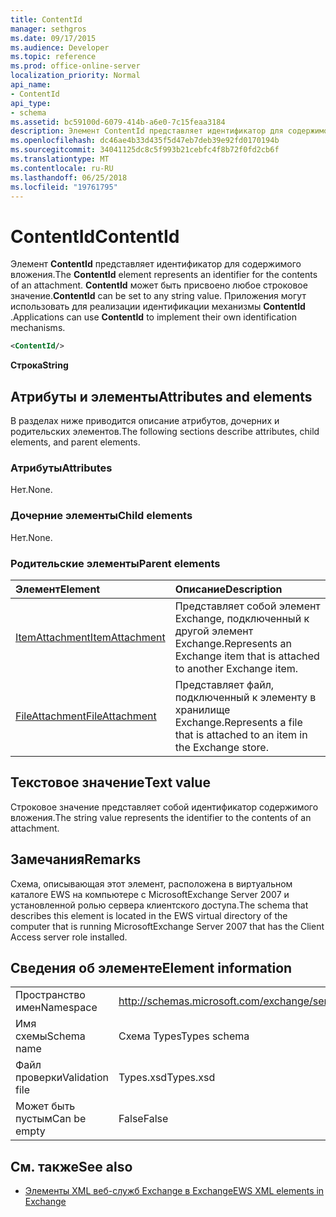 ```yaml
---
title: ContentId
manager: sethgros
ms.date: 09/17/2015
ms.audience: Developer
ms.topic: reference
ms.prod: office-online-server
localization_priority: Normal
api_name:
- ContentId
api_type:
- schema
ms.assetid: bc59100d-6079-414b-a6e0-7c15feaa3184
description: Элемент ContentId представляет идентификатор для содержимого вложения. ContentId может быть присвоено любое строковое значение. Приложения могут использовать для реализации идентификации механизмы ContentId.
ms.openlocfilehash: dc46ae4b33d435f5d47eb7deb39e92fd0170194b
ms.sourcegitcommit: 34041125dc8c5f993b21cebfc4f8b72f0fd2cb6f
ms.translationtype: MT
ms.contentlocale: ru-RU
ms.lasthandoff: 06/25/2018
ms.locfileid: "19761795"
---
```

# <a name="contentid"></a><span data-ttu-id="371d0-105">ContentId</span><span class="sxs-lookup"><span data-stu-id="371d0-105">ContentId</span></span>

<span data-ttu-id="371d0-106">Элемент **ContentId** представляет идентификатор для содержимого вложения.</span><span class="sxs-lookup"><span data-stu-id="371d0-106">The **ContentId** element represents an identifier for the contents of an attachment.</span></span> <span data-ttu-id="371d0-107">**ContentId** может быть присвоено любое строковое значение.</span><span class="sxs-lookup"><span data-stu-id="371d0-107">**ContentId** can be set to any string value.</span></span> <span data-ttu-id="371d0-108">Приложения могут использовать для реализации идентификации механизмы **ContentId** .</span><span class="sxs-lookup"><span data-stu-id="371d0-108">Applications can use **ContentId** to implement their own identification mechanisms.</span></span> 
  
```xml
<ContentId/>
```

 <span data-ttu-id="371d0-109">**Строка**</span><span class="sxs-lookup"><span data-stu-id="371d0-109">**String**</span></span>
## <a name="attributes-and-elements"></a><span data-ttu-id="371d0-110">Атрибуты и элементы</span><span class="sxs-lookup"><span data-stu-id="371d0-110">Attributes and elements</span></span>

<span data-ttu-id="371d0-111">В разделах ниже приводится описание атрибутов, дочерних и родительских элементов.</span><span class="sxs-lookup"><span data-stu-id="371d0-111">The following sections describe attributes, child elements, and parent elements.</span></span>
  
### <a name="attributes"></a><span data-ttu-id="371d0-112">Атрибуты</span><span class="sxs-lookup"><span data-stu-id="371d0-112">Attributes</span></span>

<span data-ttu-id="371d0-113">Нет.</span><span class="sxs-lookup"><span data-stu-id="371d0-113">None.</span></span>
  
### <a name="child-elements"></a><span data-ttu-id="371d0-114">Дочерние элементы</span><span class="sxs-lookup"><span data-stu-id="371d0-114">Child elements</span></span>

<span data-ttu-id="371d0-115">Нет.</span><span class="sxs-lookup"><span data-stu-id="371d0-115">None.</span></span>
  
### <a name="parent-elements"></a><span data-ttu-id="371d0-116">Родительские элементы</span><span class="sxs-lookup"><span data-stu-id="371d0-116">Parent elements</span></span>

|<span data-ttu-id="371d0-117">**Элемент**</span><span class="sxs-lookup"><span data-stu-id="371d0-117">**Element**</span></span>|<span data-ttu-id="371d0-118">**Описание**</span><span class="sxs-lookup"><span data-stu-id="371d0-118">**Description**</span></span>|
|:-----|:-----|
|[<span data-ttu-id="371d0-119">ItemAttachment</span><span class="sxs-lookup"><span data-stu-id="371d0-119">ItemAttachment</span></span>](itemattachment.md) <br/> |<span data-ttu-id="371d0-120">Представляет собой элемент Exchange, подключенный к другой элемент Exchange.</span><span class="sxs-lookup"><span data-stu-id="371d0-120">Represents an Exchange item that is attached to another Exchange item.</span></span>  <br/> |
|[<span data-ttu-id="371d0-121">FileAttachment</span><span class="sxs-lookup"><span data-stu-id="371d0-121">FileAttachment</span></span>](fileattachment.md) <br/> |<span data-ttu-id="371d0-122">Представляет файл, подключенный к элементу в хранилище Exchange.</span><span class="sxs-lookup"><span data-stu-id="371d0-122">Represents a file that is attached to an item in the Exchange store.</span></span>  <br/> |
   
## <a name="text-value"></a><span data-ttu-id="371d0-123">Текстовое значение</span><span class="sxs-lookup"><span data-stu-id="371d0-123">Text value</span></span>

<span data-ttu-id="371d0-124">Строковое значение представляет собой идентификатор содержимого вложения.</span><span class="sxs-lookup"><span data-stu-id="371d0-124">The string value represents the identifier to the contents of an attachment.</span></span>
  
## <a name="remarks"></a><span data-ttu-id="371d0-125">Замечания</span><span class="sxs-lookup"><span data-stu-id="371d0-125">Remarks</span></span>

<span data-ttu-id="371d0-126">Схема, описывающая этот элемент, расположена в виртуальном каталоге EWS на компьютере с MicrosoftExchange Server 2007 и установленной ролью сервера клиентского доступа.</span><span class="sxs-lookup"><span data-stu-id="371d0-126">The schema that describes this element is located in the EWS virtual directory of the computer that is running MicrosoftExchange Server 2007 that has the Client Access server role installed.</span></span>
  
## <a name="element-information"></a><span data-ttu-id="371d0-127">Сведения об элементе</span><span class="sxs-lookup"><span data-stu-id="371d0-127">Element information</span></span>

|||
|:-----|:-----|
|<span data-ttu-id="371d0-128">Пространство имен</span><span class="sxs-lookup"><span data-stu-id="371d0-128">Namespace</span></span>  <br/> |http://schemas.microsoft.com/exchange/services/2006/types  <br/> |
|<span data-ttu-id="371d0-129">Имя схемы</span><span class="sxs-lookup"><span data-stu-id="371d0-129">Schema name</span></span>  <br/> |<span data-ttu-id="371d0-130">Схема Types</span><span class="sxs-lookup"><span data-stu-id="371d0-130">Types schema</span></span>  <br/> |
|<span data-ttu-id="371d0-131">Файл проверки</span><span class="sxs-lookup"><span data-stu-id="371d0-131">Validation file</span></span>  <br/> |<span data-ttu-id="371d0-132">Types.xsd</span><span class="sxs-lookup"><span data-stu-id="371d0-132">Types.xsd</span></span>  <br/> |
|<span data-ttu-id="371d0-133">Может быть пустым</span><span class="sxs-lookup"><span data-stu-id="371d0-133">Can be empty</span></span>  <br/> |<span data-ttu-id="371d0-134">False</span><span class="sxs-lookup"><span data-stu-id="371d0-134">False</span></span>  <br/> |
   
## <a name="see-also"></a><span data-ttu-id="371d0-135">См. также</span><span class="sxs-lookup"><span data-stu-id="371d0-135">See also</span></span>



- [<span data-ttu-id="371d0-136">Элементы XML веб-служб Exchange в Exchange</span><span class="sxs-lookup"><span data-stu-id="371d0-136">EWS XML elements in Exchange</span></span>](ews-xml-elements-in-exchange.md)

